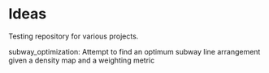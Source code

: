 Ideas
==================

Testing repository for various projects.

subway_optimization: Attempt to find an optimum subway line arrangement given a density map and a weighting metric